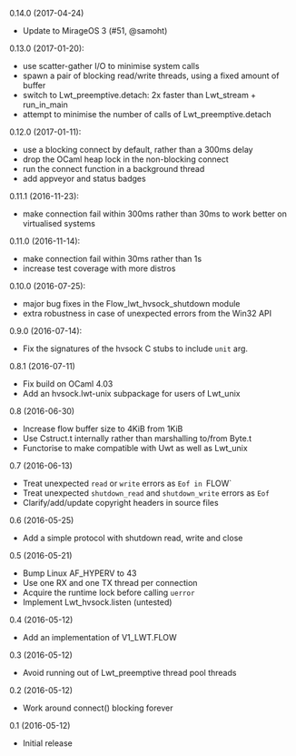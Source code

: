 0.14.0 (2017-04-24)

- Update to MirageOS 3 (#51, @samoht)

0.13.0 (2017-01-20):
- use scatter-gather I/O to minimise system calls
- spawn a pair of blocking read/write threads, using a fixed amount
  of buffer
- switch to Lwt_preemptive.detach: 2x faster than Lwt_stream + run_in_main
- attempt to minimise the number of calls of Lwt_preemptive.detach

0.12.0 (2017-01-11):
- use a blocking connect by default, rather than a 300ms delay
- drop the OCaml heap lock in the non-blocking connect
- run the connect function in a background thread
- add appveyor and status badges

0.11.1 (2016-11-23):
- make connection fail within 300ms rather than 30ms to work better
  on virtualised systems

0.11.0 (2016-11-14):
- make connection fail within 30ms rather than 1s
- increase test coverage with more distros

0.10.0 (2016-07-25):
- major bug fixes in the Flow_lwt_hvsock_shutdown module
- extra robustness in case of unexpected errors from the Win32 API

0.9.0 (2016-07-14):
- Fix the signatures of the hvsock C stubs to include `unit` arg.

0.8.1 (2016-07-11)
- Fix build on OCaml 4.03
- Add an hvsock.lwt-unix subpackage for users of Lwt_unix

0.8 (2016-06-30)
- Increase flow buffer size to 4KiB from 1KiB
- Use Cstruct.t internally rather than marshalling to/from Byte.t
- Functorise to make compatible with Uwt as well as Lwt_unix

0.7 (2016-06-13)
- Treat unexpected `read` or `write` errors as `Eof in `FLOW`
- Treat unexpected `shutdown_read` and `shutdown_write` errors as `Eof`
- Clarify/add/update copyright headers in source files

0.6 (2016-05-25)
- Add a simple protocol with shutdown read, write and close

0.5 (2016-05-21)
- Bump Linux AF_HYPERV to 43
- Use one RX and one TX thread per connection
- Acquire the runtime lock before calling `uerror`
- Implement Lwt_hvsock.listen (untested)

0.4 (2016-05-12)
- Add an implementation of V1_LWT.FLOW

0.3 (2016-05-12)
- Avoid running out of Lwt_preemptive thread pool threads

0.2 (2016-05-12)
- Work around connect() blocking forever

0.1 (2016-05-12)
- Initial release
